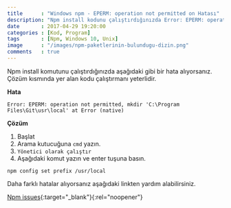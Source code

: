 ```yaml
---
title      : "Windows npm - EPERM: operation not permitted on Hatası"
description: "Npm install kodunu çalıştırdığınızda Error: EPERM: operation not permitted şekilde hatanın çözümü.."
date       : 2017-04-29 19:20:00
categories : [Kod, Program]
tags       : [Npm, Windows 10, Unix]
image      : "/images/npm-paketlerinin-bulundugu-dizin.png"
comments   : true
---
```


Npm install komutunu çalıştırdığınızda aşağıdaki gibi bir hata alıyorsanız. Çözüm kısmında yer alan kodu çalıştırmanı yeterlidir. 

**Hata**

```
Error: EPERM: operation not permitted, mkdir 'C:\Program Files\Git\usr\local' at Error (native)
```

**Çözüm**

1. Başlat 
2. Arama kutucuğuna `cmd` yazın. 
3. `Yönetici olarak çalıştır`
4. Aşağıdaki komut yazın ve enter tuşuna basın.

```
npm config set prefix /usr/local
```

Daha farklı hatalar alıyorsanız aşağıdaki linkten yardım alabilirsiniz.

[Npm issues](https://github.com/npm/npm/issues){:target="_blank"}{:rel="noopener"}